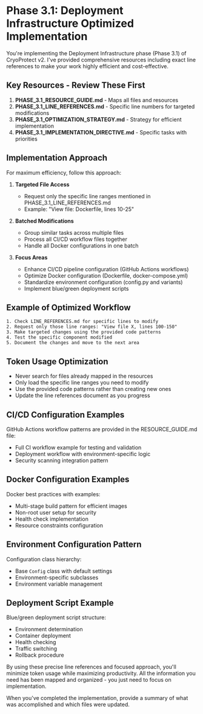 # Phase 3.1: Deployment Infrastructure Optimized Implementation

You're implementing the Deployment Infrastructure phase (Phase 3.1) of CryoProtect v2. I've provided comprehensive resources including exact line references to make your work highly efficient and cost-effective.

## Key Resources - Review These First

1. **PHASE_3.1_RESOURCE_GUIDE.md** - Maps all files and resources
2. **PHASE_3.1_LINE_REFERENCES.md** - Specific line numbers for targeted modifications
3. **PHASE_3.1_OPTIMIZATION_STRATEGY.md** - Strategy for efficient implementation
4. **PHASE_3.1_IMPLEMENTATION_DIRECTIVE.md** - Specific tasks with priorities

## Implementation Approach

For maximum efficiency, follow this approach:

1. **Targeted File Access**
   - Request only the specific line ranges mentioned in PHASE_3.1_LINE_REFERENCES.md
   - Example: "View file: Dockerfile, lines 10-25"

2. **Batched Modifications**
   - Group similar tasks across multiple files
   - Process all CI/CD workflow files together
   - Handle all Docker configurations in one batch

3. **Focus Areas**
   - Enhance CI/CD pipeline configuration (GitHub Actions workflows)
   - Optimize Docker configuration (Dockerfile, docker-compose.yml)
   - Standardize environment configuration (config.py and variants)
   - Implement blue/green deployment scripts

## Example of Optimized Workflow

```
1. Check LINE_REFERENCES.md for specific lines to modify
2. Request only those line ranges: "View file X, lines 100-150"
3. Make targeted changes using the provided code patterns
4. Test the specific component modified
5. Document the changes and move to the next area
```

## Token Usage Optimization

- Never search for files already mapped in the resources
- Only load the specific line ranges you need to modify
- Use the provided code patterns rather than creating new ones
- Update the line references document as you progress

## CI/CD Configuration Examples

GitHub Actions workflow patterns are provided in the RESOURCE_GUIDE.md file:
- Full CI workflow example for testing and validation
- Deployment workflow with environment-specific logic
- Security scanning integration pattern

## Docker Configuration Examples

Docker best practices with examples:
- Multi-stage build pattern for efficient images
- Non-root user setup for security
- Health check implementation
- Resource constraints configuration

## Environment Configuration Pattern

Configuration class hierarchy:
- Base `Config` class with default settings
- Environment-specific subclasses
- Environment variable management

## Deployment Script Example

Blue/green deployment script structure:
- Environment determination
- Container deployment
- Health checking
- Traffic switching
- Rollback procedure

By using these precise line references and focused approach, you'll minimize token usage while maximizing productivity. All the information you need has been mapped and organized - you just need to focus on implementation.

When you've completed the implementation, provide a summary of what was accomplished and which files were updated.